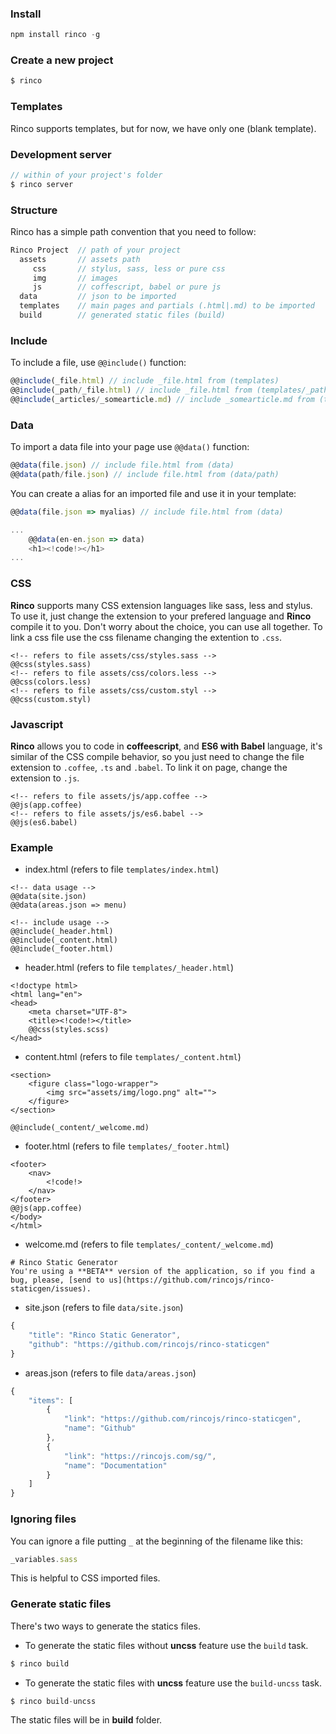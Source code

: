 <a name="install"></a>
### Install
```javascript
npm install rinco -g
```

<a name="new"></a>
### Create a new project
```javascript
$ rinco
```

<a name="template"></a>
### Templates

Rinco supports templates, but for now, we have only one (blank template).

<a name="server"></a>
### Development server

```javascript
// within of your project's folder
$ rinco server
```

<a name="structure"></a>
### Structure

Rinco has a simple path convention that you need to follow:

```javascript
Rinco Project  // path of your project
  assets       // assets path
     css       // stylus, sass, less or pure css
     img       // images
     js        // coffescript, babel or pure js
  data         // json to be imported
  templates    // main pages and partials (.html|.md) to be imported
  build        // generated static files (build)
```

<a name="include"></a>
### Include

To include a file, use <code>@@include()</code> function:

```javascript
@@include(_file.html) // include _file.html from (templates)
@@include(_path/_file.html) // include _file.html from (templates/_path)
@@include(_articles/_somearticle.md) // include _somearticle.md from (templates/_articles)
```

<a name="data"></a>
### Data

To import a data file into your page use <code>@@data()</code> function:

```javascript
@@data(file.json) // include file.html from (data)
@@data(path/file.json) // include file.html from (data/path)
```

You can create a alias for an imported file and use it in your template:
```javascript
@@data(file.json => myalias) // include file.html from (data)
```

```javascript
...
	@@data(en-en.json => data)
	<h1><!code!></h1>
...
```


<a name="css"></a>
### CSS

**Rinco** supports many CSS extension languages like sass, less and stylus. To use it, just change the extension to your prefered language and **Rinco** compile it to you. Don't worry about the choice, you can use all together.
To link a css file use the css filename changing the extention to <code>.css</code>.

```markup
<!-- refers to file assets/css/styles.sass -->
@@css(styles.sass)
<!-- refers to file assets/css/colors.less -->
@@css(colors.less)
<!-- refers to file assets/css/custom.styl -->
@@css(custom.styl)
```


<a name="javascript"></a>
### Javascript

**Rinco** allows you to code in **coffeescript**, and **ES6 with Babel** language, it's similar of the CSS compile behavior, so you just need to change the file extension to <code>.coffee</code>, <code>.ts</code> and <code>.babel</code>. To link it on page, change the extension to <code>.js</code>.

```markup
<!-- refers to file assets/js/app.coffee -->
@@js(app.coffee)
<!-- refers to file assets/js/es6.babel -->
@@js(es6.babel)
```

<a name="example"></a>
### Example

- index.html (refers to file <code>templates/index.html</code>)

```markup
<!-- data usage -->
@@data(site.json)
@@data(areas.json => menu)

<!-- include usage -->
@@include(_header.html)
@@include(_content.html)
@@include(_footer.html)

```
- header.html (refers to file <code>templates/_header.html</code>)


```markup
<!doctype html>
<html lang="en">
<head>
	<meta charset="UTF-8">
	<title><!code!></title>
	@@css(styles.scss)
</head>

```

- content.html (refers to file <code>templates/_content.html</code>)

```markup
<section>
    <figure class="logo-wrapper">
        <img src="assets/img/logo.png" alt="">
    </figure>
</section>

@@include(_content/_welcome.md)

```
- footer.html (refers to file <code>templates/_footer.html</code>)

```markup
<footer>
    <nav>
        <!code!>
    </nav>
</footer>
@@js(app.coffee)
</body>
</html>
```
- welcome&#46;md (refers to file <code>templates/_content/_welcome.md</code>)

```markup
# Rinco Static Generator
You're using a **BETA** version of the application, so if you find a bug, please, [send to us](https://github.com/rincojs/rinco-staticgen/issues).
```
- site.json (refers to file <code>data/site.json</code>)

```javascript
{
	"title": "Rinco Static Generator",
	"github": "https://github.com/rincojs/rinco-staticgen"
}

```

- areas.json (refers to file <code>data/areas.json</code>)

```javascript
{
	"items": [
		{
			"link": "https://github.com/rincojs/rinco-staticgen",
			"name": "Github"
		},
		{
			"link": "https://rincojs.com/sg/",
			"name": "Documentation"
		}
	]
}
```
<a name="ignorefiles"></a>
### Ignoring files
You can ignore a file putting <code>_</code> at the beginning of the filename like this:
```javascript
_variables.sass
```
This is helpful to CSS imported files.

<a name="build"></a>
### Generate static files
There's two ways to generate the statics files.

- To generate the static files without **uncss** feature use the <code>build</code> task.

```javascript
$ rinco build
```
- To generate the static files with **uncss** feature use the <code>build-uncss</code> task.

```javascript
$ rinco build-uncss
```
The static files will be in **build** folder.
